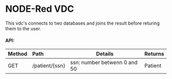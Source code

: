 # NODE-Red VDC
This vdc's connects to two databases and joins the result before returing them to the user.

#### API:
| Method | Path               | Details                      | Returns |
| :--- | :---| --- | --- |
| GET    | /patient/{ssn}     | ssn: number betwenn 0 and 50 | Patient |